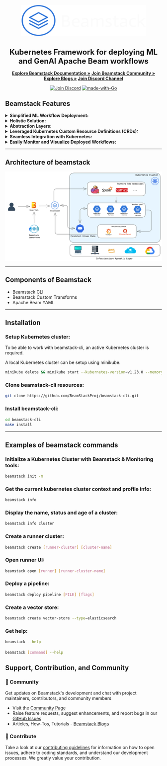 <p align="center">
  <picture>
    <source media="(prefers-color-scheme: light)" srcset="./assets/beamstack-logo.png">
    <img width="400" height="100" src="./assets/beamstack-logo.png">
  </picture>
  <h1 align="center" style="font-size: 24px;">Kubernetes Framework for deploying ML and GenAI Apache Beam workflows</h1>
</p>  

<p align="center">
  <a href="https://beamstack.netlify.app/docs/" rel="nofollow"><strong>Explore Beamstack Documentation »</strong></a>
  <a href="https://beamstack.netlify.app/community/"><strong>Join Beamstack Community »</strong></a>
  <a href="https://beamstack.netlify.app/blog/"><strong>Explore Blogs »</strong></a>
  <a href="https://discord.gg/fYNnNVaEFK"><strong>Join Discord Channel</strong></a>
</p>

</p>
<p align="center">
<a href="https://discord.gg/fYNnNVaEFK"><img src="https://img.shields.io/badge/Join%20us%20on-Discord-e01563.svg" alt="Join Discord"></a>
<a href="http://golang.org"><img src="https://img.shields.io/badge/Made%20with-Go-1f425f.svg" alt="made-with-Go"></a>

## **Beamstack Features**

<details>
  <summary><b>Simplified ML Workflow Deployment:</b></summary>
  <ul>
    <li>Beamstack simplifies the deployment of machine learning workflows on Kubernetes.</li>
  </ul>
</details>

<details>
  <summary><b>Holistic Solution:</b></summary>
  <ul>
    <li>Beamstack offers an all-encompassing solution for managing machine learning pipelines, data processing workflows, and deployment infrastructure.</li>
  </ul>
</details>

<details>
  <summary><b>Abstraction Layers:</b></summary>
  <ul>
    <li>Beamstack introduces abstraction layers that streamline the deployment of various components within ML pipelines.</li>
  </ul>
</details>

<details>
  <summary><b>Leveraged Kubernetes Custom Resource Definitions (CRDs):</b></summary>
  <ul>
    <li>Beamstack uses Kubernetes CRDs to extend the Kubernetes API, allowing smooth integration of machine learning-specific resources.</li>
  </ul>
</details>

<details>
  <summary><b>Seamless Integration with Kubernetes:</b></summary>
  <ul>
    <li>Beamstack empowers users to leverage Kubernetes' features while incorporating machine learning capabilities into the Kubernetes ecosystem.</li>
  </ul>
</details>

<details>
  <summary><b>Easily Monitor and Visualize Deployed Workflows:</b></summary>
  <ul>
    <li>Beamstack seamlessly integrates with Prometheus and Grafana to visualize the states of the deployed workflows in real time.</li>
  </ul>
</details>  
  
---  

## **Architecture of beamstack** 
<p align="center"><img src="./assets/beamstack-arch.png"></p>
  
--- 

## **Components of Beamstack** 

- Beamstack CLI
- Beamstack Custom Transforms
- Apache Beam YAML 

---

## **Installation**  

### Setup Kubernetes cluster:  
To be able to work with beamstack-cli, an active Kubernetes cluster is required.  

A local Kubernetes cluster can be setup using minikube.  
  
```bash
minikube delete && minikube start --kubernetes-version=v1.23.0 --memory=6g --bootstrapper=kubeadm --extra-config=kubelet.authentication-token-webhook=true --extra-config=kubelet.authorization-mode=Webhook --extra-config=scheduler.bind-address=0.0.0.0 --extra-config=controller-manager.bind-address=0.0.0.0
``` 

### Clone beamstack-cli resources:
   
```bash
git clone https://github.com/BeamStackProj/beamstack-cli.git
```  

### Install beamstack-cli:  
  
```bash
cd beamstack-cli
make install
```
---  

## **Examples of beamstack commands** 

### Initialize a Kubernetes Cluster with Beamstack & Monitoring tools:  

```bash
beamstack init -m
```  
  
### Get the current kubernetes cluster context and profile info:  

```bash
beamstack info
```  

### Display the name, status and age of a cluster:  

```bash
beamstack info cluster
```  

### Create a runner cluster:  

```bash
beamstack create [runner-cluster] [cluster-name]
```  

### Open runner UI:  

```bash
beamstack open [runner] [runner-cluster-name]
```  

### Deploy a pipeline:  

```bash
beamstack deploy pipeline [FILE] [flags]
```  

### Create a vector store:  

```bash
beamstack create vector-store --type=elasticsearch
```  

### Get help:  

```bash
beamstack --help  

beamstack [command] --help
```  

## **Support, Contribution, and Community**
 
### :busts_in_silhouette: Community
 
Get updates on Beamstack's development and chat with project maintainers, contributors, and community members  
- Visit the [Community Page](https://beamstack.netlify.app/community/)
- Raise feature requests, suggest enhancements, and report bugs in our [GitHub Issues](https://github.com/BeamStackProj/beamstack-cli/issues)
- Articles, How-Tos, Tutorials - [Beamstack Blogs](https://beamstack.netlify.app/blog/)

### :handshake: Contribute
 
Take a look at our [contributing guidelines](https://beamstack.netlify.app/docs/contribution-guidelines) for information on how to open issues, adhere to coding standards, and understand our development processes. We greatly value your contribution.
